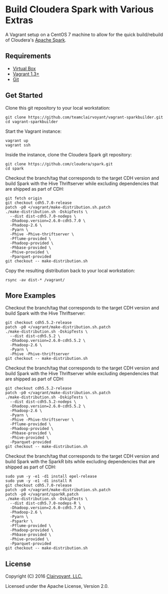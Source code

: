 # Build Cloudera Spark with Various Extras

A Vagrant setup on a CentOS 7 machine to allow for the quick build/rebuild of Cloudera's [Apache Spark](https://spark.apache.org/).

## Requirements

- [Virtual Box](https://www.virtualbox.org/wiki/Downloads)
- [Vagrant 1.3+](http://www.vagrantup.com/downloads.html)
- [Git](http://git-scm.com/downloads)

## Get Started

Clone this git repository to your local workstation:
```
git clone https://github.com/teamclairvoyant/vagrant-sparkbuilder.git
cd vagrant-sparkbuilder
```

Start the Vagrant instance:
```
vagrant up
vagrant ssh
```

Inside the instance, clone the Cloudera Spark git repository:
```
git clone https://github.com/cloudera/spark.git
cd spark
```

Checkout the branch/tag that corresponds to the target CDH version and build Spark with the Hive Thriftserver while excluding dependencies that are shipped as part of CDH:
```
git fetch origin
git checkout cdh5.7.0-release
patch -p0 </vagrant/make-distribution.sh.patch
./make-distribution.sh -DskipTests \
  --dist dist-cdh5.7.0-nodeps \
  -Dhadoop.version=2.6.0-cdh5.7.0 \
  -Phadoop-2.6 \
  -Pyarn \
  -Phive -Phive-thriftserver \
  -Pflume-provided \
  -Phadoop-provided \
  -Phbase-provided \
  -Phive-provided \
  -Pparquet-provided
git checkout -- make-distribution.sh
```

Copy the resulting distribution back to your local workstation:
```
rsync -av dist-* /vagrant/
```

## More Examples

Checkout the branch/tag that corresponds to the target CDH version and build Spark with the Hive Thriftserver:
```
git checkout cdh5.5.2-release
patch -p0 </vagrant/make-distribution.sh.patch
./make-distribution.sh -DskipTests \
  --dist dist-cdh5.5.2 \
  -Dhadoop.version=2.6.0-cdh5.5.2 \
  -Phadoop-2.6 \
  -Pyarn \
  -Phive -Phive-thriftserver
git checkout -- make-distribution.sh
```

Checkout the branch/tag that corresponds to the target CDH version and build Spark with the Hive Thriftserver while excluding dependencies that are shipped as part of CDH:
```
git checkout cdh5.5.2-release
patch -p0 </vagrant/make-distribution.sh.patch
./make-distribution.sh -DskipTests \
  --dist dist-cdh5.5.2-nodeps \
  -Dhadoop.version=2.6.0-cdh5.5.2 \
  -Phadoop-2.6 \
  -Pyarn \
  -Phive -Phive-thriftserver \
  -Pflume-provided \
  -Phadoop-provided \
  -Phbase-provided \
  -Phive-provided \
  -Pparquet-provided
git checkout -- make-distribution.sh
```

Checkout the branch/tag that corresponds to the target CDH version and build Spark with the SparkR bits while excluding dependencies that are shipped as part of CDH:
```
sudo yum -y -e1 -d1 install epel-release
sudo yum -y -e1 -d1 install R
git checkout cdh5.7.0-release
patch -p0 </vagrant/make-distribution.sh.patch
patch -p0 </vagrant/sparkR.patch
./make-distribution.sh -DskipTests \
  --dist dist-cdh5.7.0-nodeps-R \
  -Dhadoop.version=2.6.0-cdh5.7.0 \
  -Phadoop-2.6 \
  -Pyarn \
  -Psparkr \
  -Pflume-provided \
  -Phadoop-provided \
  -Phbase-provided \
  -Phive-provided \
  -Pparquet-provided
git checkout -- make-distribution.sh
```

## License
Copyright (C) 2016 [Clairvoyant, LLC.](http://clairvoyantsoft.com/)

Licensed under the Apache License, Version 2.0.

